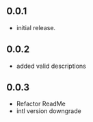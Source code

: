 ## 0.0.1

* initial release.

## 0.0.2

* added valid descriptions

## 0.0.3
* Refactor ReadMe
* intl version downgrade
